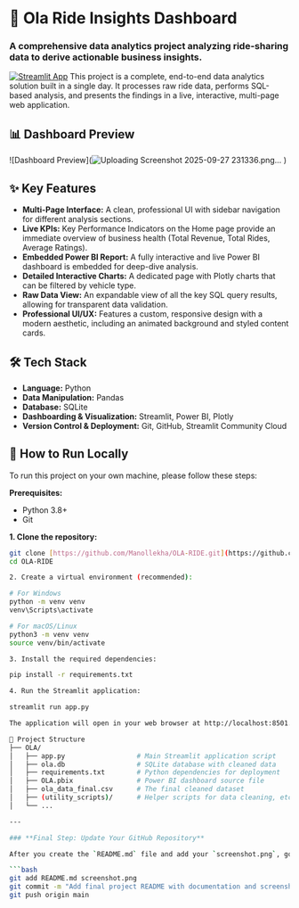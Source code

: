 # 🚕 Ola Ride Insights Dashboard

### A comprehensive data analytics project analyzing ride-sharing data to derive actionable business insights.

[![Streamlit App](https://static.streamlit.io/badges/streamlit_badge_black_white.svg)](https://ola-ride123.streamlit.app/)  This project is a complete, end-to-end data analytics solution built in a single day. It processes raw ride data, performs SQL-based analysis, and presents the findings in a live, interactive, multi-page web application.

## 📊 Dashboard Preview

![Dashboard Preview](![Uploading Screenshot 2025-09-27 231336.png…]()
)

## ✨ Key Features

* **Multi-Page Interface:** A clean, professional UI with sidebar navigation for different analysis sections.
* **Live KPIs:** Key Performance Indicators on the Home page provide an immediate overview of business health (Total Revenue, Total Rides, Average Ratings).
* **Embedded Power BI Report:** A fully interactive and live Power BI dashboard is embedded for deep-dive analysis.
* **Detailed Interactive Charts:** A dedicated page with Plotly charts that can be filtered by vehicle type.
* **Raw Data View:** An expandable view of all the key SQL query results, allowing for transparent data validation.
* **Professional UI/UX:** Features a custom, responsive design with a modern aesthetic, including an animated background and styled content cards.

## 🛠️ Tech Stack

* **Language:** Python
* **Data Manipulation:** Pandas
* **Database:** SQLite
* **Dashboarding & Visualization:** Streamlit, Power BI, Plotly
* **Version Control & Deployment:** Git, GitHub, Streamlit Community Cloud

## 🚀 How to Run Locally

To run this project on your own machine, please follow these steps:

**Prerequisites:**
* Python 3.8+
* Git


**1. Clone the repository:**
```bash
git clone [https://github.com/Manollekha/OLA-RIDE.git](https://github.com/Manollekha/OLA-RIDE.git)
cd OLA-RIDE

2. Create a virtual environment (recommended):

# For Windows
python -m venv venv
venv\Scripts\activate

# For macOS/Linux
python3 -m venv venv
source venv/bin/activate

3. Install the required dependencies:

pip install -r requirements.txt

4. Run the Streamlit application:

streamlit run app.py

The application will open in your web browser at http://localhost:8501.

📂 Project Structure
├── OLA/
│   ├── app.py                  # Main Streamlit application script
│   ├── ola.db                  # SQLite database with cleaned data
│   ├── requirements.txt        # Python dependencies for deployment
│   ├── OLA.pbix                # Power BI dashboard source file
│   ├── ola_data_final.csv      # The final cleaned dataset
│   ├── (utility_scripts)/      # Helper scripts for data cleaning, etc.
│   └── ...

---

### **Final Step: Update Your GitHub Repository**

After you create the `README.md` file and add your `screenshot.png`, go to your terminal in the `OLA` folder and run these final commands to update your GitHub repository:

```bash
git add README.md screenshot.png
git commit -m "Add final project README with documentation and screenshot"
git push origin main
